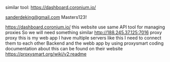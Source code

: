 <!-- ! Requirements -->

similar tool: https://dashboard.coronium.io/

<!-- credentials -->

sanderdeking@gmail.com
Masters123!

<!--  -->

https://dashboard.coronium.io/
this website use same API tool
for managing proxies
So we will need something similar
http://188.245.37.125:7016
proxy
proxy
this is my web app
I have multiple servers like this
I need to connect them to each other
Backend and the webb app
by using proxysmart coding
documentation about this can be found on their website https://proxysmart.org/wiki/v2:readme

<!--
* => user proxies implements
get the the email/username from the client -> then make a mongodb data base for this specific user which is gonna be with listing his own bought proxies with its data.. and make expire data.. then it deleted automatically -> then he need to renew the proxy

* => finding the proxy that are not rented..
if a proxy is not associated with a client so it's gonna be available.. if not it's already in use (in admin side brief)

 Plans - goals inshallah
// 1. do the client schema which is gonna be when a email exist it's gonna assign with an email.. so he can know what he have and so on... it's element is gonna be as the website elements
 2. plan what's gonna inside the admin page elements ->
 * Nickname, Country, IMEI, proxy login/password, port { http, socks}, list for sale(true/false), last sale, time left for user, Total Income, status, Actions{quite, rotate ip}
 3. specify what you're gonna implement in the dashboard admin with sales tracker.. and website traffic tracker...
how many sales last - 24 hours, 7 days, 30 days, 90 days
how many visitors to the website - from where
what is the most country proxies selected
what device users use/os/browser
how many people use payment process using Willie vs coingate
? proxies information
 1. Nickname, Country, IMEI, proxy login/password, port { http, socks}, list for sale(true/false), last sale, time left for user, Total Income, status, Actions{quite, rotate ip}
 2. link to dashboard: http://188.245.37.125:7016

 -->
